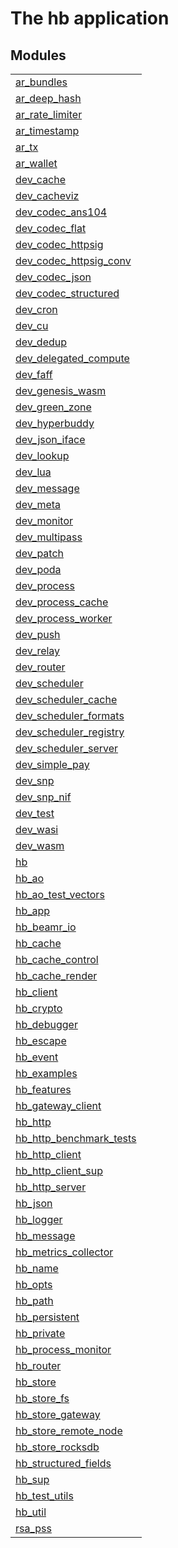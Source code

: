 

# The hb application #


## Modules ##


<table width="100%" border="0" summary="list of modules">
<tr><td><a href="https://github.com/permaweb/HyperBEAM/blob/dpshade/md-docs/doc/ar_bundles.md" class="module">ar_bundles</a></td></tr>
<tr><td><a href="https://github.com/permaweb/HyperBEAM/blob/dpshade/md-docs/doc/ar_deep_hash.md" class="module">ar_deep_hash</a></td></tr>
<tr><td><a href="https://github.com/permaweb/HyperBEAM/blob/dpshade/md-docs/doc/ar_rate_limiter.md" class="module">ar_rate_limiter</a></td></tr>
<tr><td><a href="https://github.com/permaweb/HyperBEAM/blob/dpshade/md-docs/doc/ar_timestamp.md" class="module">ar_timestamp</a></td></tr>
<tr><td><a href="https://github.com/permaweb/HyperBEAM/blob/dpshade/md-docs/doc/ar_tx.md" class="module">ar_tx</a></td></tr>
<tr><td><a href="https://github.com/permaweb/HyperBEAM/blob/dpshade/md-docs/doc/ar_wallet.md" class="module">ar_wallet</a></td></tr>
<tr><td><a href="https://github.com/permaweb/HyperBEAM/blob/dpshade/md-docs/doc/dev_cache.md" class="module">dev_cache</a></td></tr>
<tr><td><a href="https://github.com/permaweb/HyperBEAM/blob/dpshade/md-docs/doc/dev_cacheviz.md" class="module">dev_cacheviz</a></td></tr>
<tr><td><a href="https://github.com/permaweb/HyperBEAM/blob/dpshade/md-docs/doc/dev_codec_ans104.md" class="module">dev_codec_ans104</a></td></tr>
<tr><td><a href="https://github.com/permaweb/HyperBEAM/blob/dpshade/md-docs/doc/dev_codec_flat.md" class="module">dev_codec_flat</a></td></tr>
<tr><td><a href="https://github.com/permaweb/HyperBEAM/blob/dpshade/md-docs/doc/dev_codec_httpsig.md" class="module">dev_codec_httpsig</a></td></tr>
<tr><td><a href="https://github.com/permaweb/HyperBEAM/blob/dpshade/md-docs/doc/dev_codec_httpsig_conv.md" class="module">dev_codec_httpsig_conv</a></td></tr>
<tr><td><a href="https://github.com/permaweb/HyperBEAM/blob/dpshade/md-docs/doc/dev_codec_json.md" class="module">dev_codec_json</a></td></tr>
<tr><td><a href="https://github.com/permaweb/HyperBEAM/blob/dpshade/md-docs/doc/dev_codec_structured.md" class="module">dev_codec_structured</a></td></tr>
<tr><td><a href="https://github.com/permaweb/HyperBEAM/blob/dpshade/md-docs/doc/dev_cron.md" class="module">dev_cron</a></td></tr>
<tr><td><a href="https://github.com/permaweb/HyperBEAM/blob/dpshade/md-docs/doc/dev_cu.md" class="module">dev_cu</a></td></tr>
<tr><td><a href="https://github.com/permaweb/HyperBEAM/blob/dpshade/md-docs/doc/dev_dedup.md" class="module">dev_dedup</a></td></tr>
<tr><td><a href="https://github.com/permaweb/HyperBEAM/blob/dpshade/md-docs/doc/dev_delegated_compute.md" class="module">dev_delegated_compute</a></td></tr>
<tr><td><a href="https://github.com/permaweb/HyperBEAM/blob/dpshade/md-docs/doc/dev_faff.md" class="module">dev_faff</a></td></tr>
<tr><td><a href="https://github.com/permaweb/HyperBEAM/blob/dpshade/md-docs/doc/dev_genesis_wasm.md" class="module">dev_genesis_wasm</a></td></tr>
<tr><td><a href="https://github.com/permaweb/HyperBEAM/blob/dpshade/md-docs/doc/dev_green_zone.md" class="module">dev_green_zone</a></td></tr>
<tr><td><a href="https://github.com/permaweb/HyperBEAM/blob/dpshade/md-docs/doc/dev_hyperbuddy.md" class="module">dev_hyperbuddy</a></td></tr>
<tr><td><a href="https://github.com/permaweb/HyperBEAM/blob/dpshade/md-docs/doc/dev_json_iface.md" class="module">dev_json_iface</a></td></tr>
<tr><td><a href="https://github.com/permaweb/HyperBEAM/blob/dpshade/md-docs/doc/dev_lookup.md" class="module">dev_lookup</a></td></tr>
<tr><td><a href="https://github.com/permaweb/HyperBEAM/blob/dpshade/md-docs/doc/dev_lua.md" class="module">dev_lua</a></td></tr>
<tr><td><a href="https://github.com/permaweb/HyperBEAM/blob/dpshade/md-docs/doc/dev_message.md" class="module">dev_message</a></td></tr>
<tr><td><a href="https://github.com/permaweb/HyperBEAM/blob/dpshade/md-docs/doc/dev_meta.md" class="module">dev_meta</a></td></tr>
<tr><td><a href="https://github.com/permaweb/HyperBEAM/blob/dpshade/md-docs/doc/dev_monitor.md" class="module">dev_monitor</a></td></tr>
<tr><td><a href="https://github.com/permaweb/HyperBEAM/blob/dpshade/md-docs/doc/dev_multipass.md" class="module">dev_multipass</a></td></tr>
<tr><td><a href="https://github.com/permaweb/HyperBEAM/blob/dpshade/md-docs/doc/dev_patch.md" class="module">dev_patch</a></td></tr>
<tr><td><a href="https://github.com/permaweb/HyperBEAM/blob/dpshade/md-docs/doc/dev_poda.md" class="module">dev_poda</a></td></tr>
<tr><td><a href="https://github.com/permaweb/HyperBEAM/blob/dpshade/md-docs/doc/dev_process.md" class="module">dev_process</a></td></tr>
<tr><td><a href="https://github.com/permaweb/HyperBEAM/blob/dpshade/md-docs/doc/dev_process_cache.md" class="module">dev_process_cache</a></td></tr>
<tr><td><a href="https://github.com/permaweb/HyperBEAM/blob/dpshade/md-docs/doc/dev_process_worker.md" class="module">dev_process_worker</a></td></tr>
<tr><td><a href="https://github.com/permaweb/HyperBEAM/blob/dpshade/md-docs/doc/dev_push.md" class="module">dev_push</a></td></tr>
<tr><td><a href="https://github.com/permaweb/HyperBEAM/blob/dpshade/md-docs/doc/dev_relay.md" class="module">dev_relay</a></td></tr>
<tr><td><a href="https://github.com/permaweb/HyperBEAM/blob/dpshade/md-docs/doc/dev_router.md" class="module">dev_router</a></td></tr>
<tr><td><a href="https://github.com/permaweb/HyperBEAM/blob/dpshade/md-docs/doc/dev_scheduler.md" class="module">dev_scheduler</a></td></tr>
<tr><td><a href="https://github.com/permaweb/HyperBEAM/blob/dpshade/md-docs/doc/dev_scheduler_cache.md" class="module">dev_scheduler_cache</a></td></tr>
<tr><td><a href="https://github.com/permaweb/HyperBEAM/blob/dpshade/md-docs/doc/dev_scheduler_formats.md" class="module">dev_scheduler_formats</a></td></tr>
<tr><td><a href="https://github.com/permaweb/HyperBEAM/blob/dpshade/md-docs/doc/dev_scheduler_registry.md" class="module">dev_scheduler_registry</a></td></tr>
<tr><td><a href="https://github.com/permaweb/HyperBEAM/blob/dpshade/md-docs/doc/dev_scheduler_server.md" class="module">dev_scheduler_server</a></td></tr>
<tr><td><a href="https://github.com/permaweb/HyperBEAM/blob/dpshade/md-docs/doc/dev_simple_pay.md" class="module">dev_simple_pay</a></td></tr>
<tr><td><a href="https://github.com/permaweb/HyperBEAM/blob/dpshade/md-docs/doc/dev_snp.md" class="module">dev_snp</a></td></tr>
<tr><td><a href="https://github.com/permaweb/HyperBEAM/blob/dpshade/md-docs/doc/dev_snp_nif.md" class="module">dev_snp_nif</a></td></tr>
<tr><td><a href="https://github.com/permaweb/HyperBEAM/blob/dpshade/md-docs/doc/dev_test.md" class="module">dev_test</a></td></tr>
<tr><td><a href="https://github.com/permaweb/HyperBEAM/blob/dpshade/md-docs/doc/dev_wasi.md" class="module">dev_wasi</a></td></tr>
<tr><td><a href="https://github.com/permaweb/HyperBEAM/blob/dpshade/md-docs/doc/dev_wasm.md" class="module">dev_wasm</a></td></tr>
<tr><td><a href="https://github.com/permaweb/HyperBEAM/blob/dpshade/md-docs/doc/hb.md" class="module">hb</a></td></tr>
<tr><td><a href="https://github.com/permaweb/HyperBEAM/blob/dpshade/md-docs/doc/hb_ao.md" class="module">hb_ao</a></td></tr>
<tr><td><a href="https://github.com/permaweb/HyperBEAM/blob/dpshade/md-docs/doc/hb_ao_test_vectors.md" class="module">hb_ao_test_vectors</a></td></tr>
<tr><td><a href="https://github.com/permaweb/HyperBEAM/blob/dpshade/md-docs/doc/hb_app.md" class="module">hb_app</a></td></tr>
<tr><td><a href="https://github.com/permaweb/HyperBEAM/blob/dpshade/md-docs/doc/hb_beamr_io.md" class="module">hb_beamr_io</a></td></tr>
<tr><td><a href="https://github.com/permaweb/HyperBEAM/blob/dpshade/md-docs/doc/hb_cache.md" class="module">hb_cache</a></td></tr>
<tr><td><a href="https://github.com/permaweb/HyperBEAM/blob/dpshade/md-docs/doc/hb_cache_control.md" class="module">hb_cache_control</a></td></tr>
<tr><td><a href="https://github.com/permaweb/HyperBEAM/blob/dpshade/md-docs/doc/hb_cache_render.md" class="module">hb_cache_render</a></td></tr>
<tr><td><a href="https://github.com/permaweb/HyperBEAM/blob/dpshade/md-docs/doc/hb_client.md" class="module">hb_client</a></td></tr>
<tr><td><a href="https://github.com/permaweb/HyperBEAM/blob/dpshade/md-docs/doc/hb_crypto.md" class="module">hb_crypto</a></td></tr>
<tr><td><a href="https://github.com/permaweb/HyperBEAM/blob/dpshade/md-docs/doc/hb_debugger.md" class="module">hb_debugger</a></td></tr>
<tr><td><a href="https://github.com/permaweb/HyperBEAM/blob/dpshade/md-docs/doc/hb_escape.md" class="module">hb_escape</a></td></tr>
<tr><td><a href="https://github.com/permaweb/HyperBEAM/blob/dpshade/md-docs/doc/hb_event.md" class="module">hb_event</a></td></tr>
<tr><td><a href="https://github.com/permaweb/HyperBEAM/blob/dpshade/md-docs/doc/hb_examples.md" class="module">hb_examples</a></td></tr>
<tr><td><a href="https://github.com/permaweb/HyperBEAM/blob/dpshade/md-docs/doc/hb_features.md" class="module">hb_features</a></td></tr>
<tr><td><a href="https://github.com/permaweb/HyperBEAM/blob/dpshade/md-docs/doc/hb_gateway_client.md" class="module">hb_gateway_client</a></td></tr>
<tr><td><a href="https://github.com/permaweb/HyperBEAM/blob/dpshade/md-docs/doc/hb_http.md" class="module">hb_http</a></td></tr>
<tr><td><a href="https://github.com/permaweb/HyperBEAM/blob/dpshade/md-docs/doc/hb_http_benchmark_tests.md" class="module">hb_http_benchmark_tests</a></td></tr>
<tr><td><a href="https://github.com/permaweb/HyperBEAM/blob/dpshade/md-docs/doc/hb_http_client.md" class="module">hb_http_client</a></td></tr>
<tr><td><a href="https://github.com/permaweb/HyperBEAM/blob/dpshade/md-docs/doc/hb_http_client_sup.md" class="module">hb_http_client_sup</a></td></tr>
<tr><td><a href="https://github.com/permaweb/HyperBEAM/blob/dpshade/md-docs/doc/hb_http_server.md" class="module">hb_http_server</a></td></tr>
<tr><td><a href="https://github.com/permaweb/HyperBEAM/blob/dpshade/md-docs/doc/hb_json.md" class="module">hb_json</a></td></tr>
<tr><td><a href="https://github.com/permaweb/HyperBEAM/blob/dpshade/md-docs/doc/hb_logger.md" class="module">hb_logger</a></td></tr>
<tr><td><a href="https://github.com/permaweb/HyperBEAM/blob/dpshade/md-docs/doc/hb_message.md" class="module">hb_message</a></td></tr>
<tr><td><a href="https://github.com/permaweb/HyperBEAM/blob/dpshade/md-docs/doc/hb_metrics_collector.md" class="module">hb_metrics_collector</a></td></tr>
<tr><td><a href="https://github.com/permaweb/HyperBEAM/blob/dpshade/md-docs/doc/hb_name.md" class="module">hb_name</a></td></tr>
<tr><td><a href="https://github.com/permaweb/HyperBEAM/blob/dpshade/md-docs/doc/hb_opts.md" class="module">hb_opts</a></td></tr>
<tr><td><a href="https://github.com/permaweb/HyperBEAM/blob/dpshade/md-docs/doc/hb_path.md" class="module">hb_path</a></td></tr>
<tr><td><a href="https://github.com/permaweb/HyperBEAM/blob/dpshade/md-docs/doc/hb_persistent.md" class="module">hb_persistent</a></td></tr>
<tr><td><a href="https://github.com/permaweb/HyperBEAM/blob/dpshade/md-docs/doc/hb_private.md" class="module">hb_private</a></td></tr>
<tr><td><a href="https://github.com/permaweb/HyperBEAM/blob/dpshade/md-docs/doc/hb_process_monitor.md" class="module">hb_process_monitor</a></td></tr>
<tr><td><a href="https://github.com/permaweb/HyperBEAM/blob/dpshade/md-docs/doc/hb_router.md" class="module">hb_router</a></td></tr>
<tr><td><a href="https://github.com/permaweb/HyperBEAM/blob/dpshade/md-docs/doc/hb_store.md" class="module">hb_store</a></td></tr>
<tr><td><a href="https://github.com/permaweb/HyperBEAM/blob/dpshade/md-docs/doc/hb_store_fs.md" class="module">hb_store_fs</a></td></tr>
<tr><td><a href="https://github.com/permaweb/HyperBEAM/blob/dpshade/md-docs/doc/hb_store_gateway.md" class="module">hb_store_gateway</a></td></tr>
<tr><td><a href="https://github.com/permaweb/HyperBEAM/blob/dpshade/md-docs/doc/hb_store_remote_node.md" class="module">hb_store_remote_node</a></td></tr>
<tr><td><a href="https://github.com/permaweb/HyperBEAM/blob/dpshade/md-docs/doc/hb_store_rocksdb.md" class="module">hb_store_rocksdb</a></td></tr>
<tr><td><a href="https://github.com/permaweb/HyperBEAM/blob/dpshade/md-docs/doc/hb_structured_fields.md" class="module">hb_structured_fields</a></td></tr>
<tr><td><a href="https://github.com/permaweb/HyperBEAM/blob/dpshade/md-docs/doc/hb_sup.md" class="module">hb_sup</a></td></tr>
<tr><td><a href="https://github.com/permaweb/HyperBEAM/blob/dpshade/md-docs/doc/hb_test_utils.md" class="module">hb_test_utils</a></td></tr>
<tr><td><a href="https://github.com/permaweb/HyperBEAM/blob/dpshade/md-docs/doc/hb_util.md" class="module">hb_util</a></td></tr>
<tr><td><a href="https://github.com/permaweb/HyperBEAM/blob/dpshade/md-docs/doc/rsa_pss.md" class="module">rsa_pss</a></td></tr></table>

